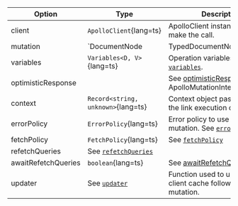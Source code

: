 | Option | Type | Description |
| ------ | ---- | ----------- |
| client | `ApolloClient`{lang=ts} | ApolloClient instance use to make the call. |
| mutation | `DocumentNode | TypedDocumentNode`{lang=ts} | A specific mutation document. See [`mutation`](/api/core/interfaces/mutation/#mutation). |
| variables | `Variables<D, V>`{lang=ts} | Operation variables. See [`variables`](/api/core/interfaces/mutation/#variables). |
| optimisticResponse | | See [optimisticResponse](/api/core/interfaces/mutation/#optimisticresponse) in ApolloMutationInterface |
| context | `Record<string, unknown>`{lang=ts} | Context object passed through the link execution chain. |
| errorPolicy | `ErrorPolicy`{lang=ts} | Error policy to use for the mutation. See [`errorPolicy`](/api/core/interfaces/mutation/#errorpolicy) |
| fetchPolicy | `FetchPolicy`{lang=ts} | See [`fetchPolicy`](/api/core/interfaces/mutation/#fetchpolicy) |
| refetchQueries | See [`refetchQueries`](/api/core/interfaces/mutation/#refetchqueries) | |
| awaitRefetchQueries | `boolean`{lang=ts} | See [awaitRefetchQueries](/api/core/interfaces/mutation/#awaitrefetchqueries) |
| updater | See [`updater`](/api/core/interfaces/mutation/#updater) | Function used to update the client cache following the mutation. |
